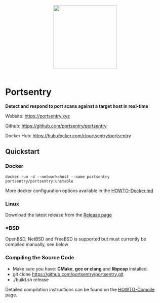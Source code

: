 <div id="header" align="center">
  <img src="https://portsentry.xyz/img/portsentry.png" width="200" />
</div>

<div id="badges" align="center">
  <img src="https://komarev.com/ghpvc/?username=portsentry&style=flat-square&color=blue" alt=""/>
  <img src="https://github.com/portsentry/portsentry/actions/workflows/cmake-single-platform.yml/badge.svg?branch=master" alt="" />
  <img src="https://github.com/portsentry/portsentry/actions/workflows/codacy.yml/badge.svg?branch=master" alt="" />
  <img src="https://github.com/portsentry/portsentry/actions/workflows/codeql.yml/badge.svg" alt="" />
  <img src="https://img.shields.io/github/v/release/portsentry/portsentry" alt="" />
  <img src="https://img.shields.io/github/last-commit/portsentry/portsentry" alt="" />
</div>

# Portsentry
**Detect and respond to port scans against a target host in real\-time**

Website: https://portsentry.xyz

Github: https://github.com/portsentry/portsentry

Docker Hub: https://hub.docker.com/r/portsentry/portsentry

## Quickstart

### Docker

```
docker run -d --network=host --name portsentry portsentry/portsentry:unstable
```

More docker configuration options available in the [HOWTO-Docker.md](docs/HOWTO-Docker.md)

### Linux

Download the latest release from the [Release page](https://github.com/portsentry/portsentry/releases)

### *BSD

OpenBSD, NetBSD and FreeBSD is supported but must currently be compiled manually, see below

### Compiling the Source Code

* Make sure you have: **CMake**, **gcc or clang** and **libpcap** installed.
* git clone https://github.com/portsentry/portsentry.git
* ./build.sh release

Detailed compilation instructions can be found on the [HOWTO-Compile](docs/HOWTO-Compile.md) page.
